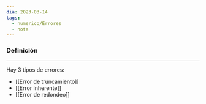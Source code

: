 ```yaml
---
dia: 2023-03-14
tags:
  - numerico/Errores
  - nota
---
```

### Definición
---
Hay 3 tipos de errores:
* [[Error de truncamiento]]
* [[Error inherente]]
* [[Error de redondeo]]